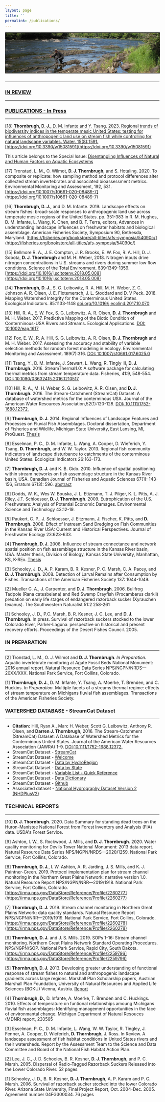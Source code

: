 ```yaml
---
layout: page
title: ''
permalink: /publications/
---
```

<a href="http://dthor.github.io/" title="Darren Thornbrugh, Ph.D."><img class="pure-img" src="/images/upN_MI_1335x350.jpg" width="" height="" style="margin-bottom:10px; border:1px solid #000000;" alt="Darren Thornbrugh, Ph.D.">

***

### IN REVIEW
***


### PUBLICATIONS - In Press
***
[18] **Thornbrugh, D. J.**, D. M. Infante and Y. Tsang. 2023. Regional trends of biodiversity indices in the temperate mesic United States: testing for influences of anthropogenic land use on stream fish while controlling for natural landscape variables. Water. 15(8):1591. [https://doi.org/10.3390/w15081591](https://doi.org/10.3390/w15081591) 

This article belongs to the Special Issue: [Disentangling Influences of Natural and Human Factors on Aquatic Ecosystems](https://www.mdpi.com/journal/water/special_issues/aquatic_systems)

[17] Tronstad, L. M., O. Wilmot, **D. J. Thornbrugh**, and S. Hotaling. 2020. To composite or replicate: how sampling method and protocol differences alter collected stream invertebrates and associated bioassessment metrics. Environmental Monitoring and Assessment, 192, 531. [https://doi.org/10.1007/s10661-020-08489-7](https://doi.org/10.1007/s10661-020-08489-7)

[16] **Thornbrugh, D. J.**, and D. M. Infante. 2019. Landscape effects on stream fishes: broad-scale responses to anthropogenic land use across temperate mesic regions of the United States. pp. 351-383 in R. M. Hughes, D. M. Infante, L. Wang, K. Chen, and B. F. Terra, editors, Advances in understanding landscape influences on freshwater habitats and biological assemblage. American Fisheries Society, Symposium 90, Bethesda, Maryland. [https://fisheries.org/bookstore/all-titles/afs-symposia/54090c/](https://fisheries.org/bookstore/all-titles/afs-symposia/54090c/)

[15] Bellmore R. A., J. E. Compton, J. R. Brooks, E. W. Fox, R. A. Hill, D. J. Sobota, **D. J. Thornbrugh** and M. H. Weber, 2018. Nitrogen inputs drive nitrogen concentrations in U.S. streams and rivers during summer low flow conditions. Science of the Total Environment. 639:1349-1359. [https://doi.org/10.1016/j.scitotenv.2018.05.008](https://doi.org/10.1016/j.scitotenv.2018.05.008)

[14] **Thornbrugh, D. J.**, S. G. Leibowitz, R. A. Hill, M. H. Weber, Z. C. Johnson A. R. Olsen, J. E. Flotemersch, J. L. Stoddard and D. V Peck. 2018. Mapping Watershed Integrity for the Conterminous United States. Ecological Indicators. 85:1133-1148 [doi.org/10.1016/j.ecolind.2017.10.070](https://doi.org/10.1016/j.ecolind.2017.10.070)

[13] Hill, R. A., E. W. Fox, S. G. Leibowitz, A. R. Olsen, **D. J. Thornbrugh** and M. H. Weber. 2017. Predictive Mapping of the Biotic Condition of Conterminous-USA Rivers and Streams. Ecological Applications. [DOI: 10.1002/eap.1617](http://onlinelibrary.wiley.com/doi/10.1002/eap.1617/abstract)

[12] Fox, E. W., R. A. Hill, S. G. Leibowitz, A. R. Olsen, **D. J. Thornbrugh** and M. H. Weber. 2017. Assessing the accuracy and stability of variable selection methods for random forest modeling in ecology. Environmental Monitoring and Assessment. 189(7):316. [DOI: 10.1007/s10661.017.6025.0](https://doi.org/10.1007/s10661-017-6025-0)

[11] Tsang, Y., D. M. Infante, J. Stewart, L. Wang, R. Tingly III, **D. J. Thornbrugh**. 2016. StreamThermal1.0: A software package for calculating thermal metrics from stream temperature data. Fisheries, 41:9, 548-554. [DOI: 10.1080/03632415.2016.1210517](http://afs.tandfonline.com/doi/abs/10.1080/03632415.2016.1210517)

[10] Hill, R. A., M. H. Weber, S. G. Leibowitz, A. R. Olsen, and **D. J. Thornbrugh**. 2016. The Stream-Catchment (StreamCat) Dataset: A database of watershed metrics for the conterminous USA. Journal of the American Water Resources Association,52(1):120-128. [DOI: 10.1111/1752-1688.12372.](http://onlinelibrary.wiley.com/doi/10.1111/1752-1688.12372/abstract)

[9] **Thornbrugh, D. J.** 2014. Regional Influences of Landscape Features and Processes on Fluvial Fish Assemblages. Doctoral dissertation, Department of Fisheries and Wildlife, Michigan State University, East Lansing, MI, ProQuest. [Thesis](http://etd.lib.msu.edu/islandora/object/etd%3A2967)

[8] Esselman, P. C., D. M. Infante, L. Wang, A. Cooper, D. Wieferich, Y. Tsang, **D. Thornbrugh**, and W. W. Taylor. 2013. Regional fish community indicators of landscape disturbance to catchments of the conterminous United States. Ecological Indicators 26:163-173.

[7] **Thornbrugh, D. J.** and K. B. Gido. 2010. Influence of spatial positioning within stream networks on fish assemblage structure in the Kansas River basin, USA. Canadian Journal of Fisheries and Aquatic Sciences 67(1): 143-156, Erratum 67(3): 596. [abstract](http://www.nrcresearchpress.com/doi/abs/10.1139/F09-169#.V7IzCfkrJhE)

[6] Dodds, W. K., Wes W. Bouska, J. L. Etizmann, T. J. Pilger, K. L. Pitts, A. J. Riley, J.T. Schloesser, **D. J. Thornbrugh**. 2009. Eutrophication of the U.S. Freshwaters: Analysis of Potential Economic Damages. Environmental Science and Technology 43:12-19.

[5] Paukert, C. P., J. Schloesser, J. Eitzmann, J. Fischer, K. Pitts, and **D. Thornbrugh**. 2008.  Effect of Instream Sand Dredging on Fish Communities in the Kansas River USA: Current and Historical Perspectives. Journal of Freshwater Ecology 23:623-633.

[4] **Thornbrugh, D. J.** 2008. Influence of stream connectance and network spatial position on fish assemblage structure in the Kansas River basin, USA. Master thesis, Division of Biology, Kansas State University, Manhattan, KS, K-REx. [Thesis](http://krex.k-state.edu/dspace/handle/2097/535)

[3] Schooley, J. D., A. P. Karam, B. R. Kesner, P. C. Marsh, C. A. Pacey, and **D. J. Thornbrugh**. 2008. Detection of Larval Remains after Consumption by Fishes. Transactions of the American Fisheries Society 137: 1044-1049.

[2] Mueller G. A., J. Carpenter, and **D. J. Thornbrugh**. 2006. Bullfrog Tadpole (Rana catesbeiana) and Red Swamp Crayfish (Procambarus clarkii) predation on early life stages of endangered razorback sucker (Xyrauchen texanus). The Southwestern Naturalist 51:2 258-261

[1] Schooley, J. D., P.C. Marsh, B. R. Kesner, J. C. Lee, and **D. J. Thornbrugh**. In press. Survival of razorback suckers stocked to the lower Colorado River, Parker-Laguna: perspective on historical and present recovery efforts.  Proceedings of the Desert Fishes Council.  2005.


### IN PREPARATION 
***

[2] Tronstad, L. M., O. J. Wilmot and **D. J. Thornbrugh**. _In Preparation_. Aquatic invertebrate monitoring at Agate Fossil Beds National Monument: 2016 annual report. Natural Resource Data Series NPS/NGPN/NRDS—20XX/XXX. National Park Service, Fort Collins, Colorado.

[1] **Thornbrugh, D. J.**, D. M. Infante, Y. Tsang, A. Moerke, T. Brenden, and C. Huckins. _In Preparation_. Multiple facets of a streams thermal regime: effects of stream temperature on Michigans fluvial fish assemblages. Transactions of the American Fisheries Society.

### WATERSHED DATABASE - StreamCat Dataset
***
-	**Citation:** Hill, Ryan A., Marc H. Weber, Scott G. Leibowitz, Anthony R. Olsen, and **Darren J. Thornbrugh**, 2016. The Stream-Catchment (StreamCat) Dataset: A Database of Watershed Metrics for the Conterminous United States. Journal of the American Water Resources Association (JAWRA) 1-9. [DOI:10.1111/1752-1688.12372.](http://onlinelibrary.wiley.com/doi/10.1111/1752-1688.12372/abstract)
-   StreamCat Dataset - [StreamCat](https://www.epa.gov/national-aquatic-resource-surveys/streamcat)
-   StreamCat Dataset - [Welcome](ftp://newftp.epa.gov/EPADataCommons/ORD/NHDPlusLandscapeAttributes/StreamCat/WelcomePage.html)
-	StreamCat Dataset - [Data by HydroRegion](ftp://newftp.epa.gov/EPADataCommons/ORD/NHDPlusLandscapeAttributes/StreamCat/HydroRegions/)
-	StreamCat Dataset - [Data by State](ftp://newftp.epa.gov/EPADataCommons/ORD/NHDPlusLandscapeAttributes/StreamCat/States/)
-	StreamCat Dataset - [Variable List - Quick Reference](ftp://newftp.epa.gov/EPADataCommons/ORD/NHDPlusLandscapeAttributes/StreamCat/Documentation/VariableList-QuickReference.html)
-	StreamCat Dataset - [Data Dictionary](ftp://newftp.epa.gov/EPADataCommons/ORD/NHDPlusLandscapeAttributes/StreamCat/Documentation/DataDictionary.html)
-	StreamCat Dataset - [Github](https://github.com/USEPA/StreamCat)
-	Associated dataset - [National Hydrography Dataset Version 2 (NHDPlusV2)](http://www.horizon-systems.com/nhdplus/NHDplusV2_home.php)

### TECHNICAL REPORTS 
*** 
[10] **D. J. Thornbrugh**. 2020. Data Summary for standing dead trees on the Huron-Manistee National Forest from Forest Inventory and Analysis (FIA) data. USDA's Forest Service.

[9] Ashton, I. W., S. Rockwood, J. Mills, and **D. J. Thornbrugh**. 2020. Water quality monitoring for Devils Tower National Monument: 2013 data report. Natural Resource Data Series NPS/NGPN/NRDS—2020/1259. National Park Service, Fort Collins, Colorado.

[8] **Thornbrugh, D. J.**, I. W. Ashton, A. R. Jarding, J. S. Mills, and K. J. Paintner-Green. 2019. Protocol implementation plan for stream channel monitoring in the Northern Great Plains Network: narrative version 1.0. Natural Resource Report NPS/NGPN/NRR—2019/1918. National Park Service, Fort Collins, Colorado. [https://irma.nps.gov/DataStore/Reference/Profile/2260277](https://irma.nps.gov/DataStore/Reference/Profile/2260277)

[7] **Thornbrugh, D. J.** 2019. Stream channel monitoring in Northern Great Plains Network: data quality standards. Natural Resource Report NPS/NGPN/NRR—2019/1919. National Park Service, Fort Collins, Colorado. [https://irma.nps.gov/DataStore/Reference/Profile/2260278](https://irma.nps.gov/DataStore/Reference/Profile/2260278)

[6] **Thornbrugh, D. J.** and J. S. Mills. 2019. SOPs 1-16: Stream channel monitoring. Northern Great Plains Network Standard Operating Procedures. NPS/NGPN/SOP. National Park Service, Rapid City, South Dakota. [https://irma.nps.gov/DataStore/Reference/Profile/2259796](https://irma.nps.gov/DataStore/Reference/Profile/2259796)

[5] **Thornbrugh, D. J.** 2013. Developing greater understanding of functional response of stream fishes to natural and anthropogenic landscape gradients across large regions. Marshall Plan Scholarship papers, Austrian Marshall Plan Foundation, University of Natural Resources and Applied Life Sciences (BOKU) Vienna, Austria. [Report](https://www.marshallplan.at/images/All-Papers/MP-2013/Thornbrugh.pdf)

[4] **Thornbrugh, D.**, D. Infante, A. Moerke, T. Brenden and C. Huckings. 2010. Effects of temperature on funtional relationships amoung Michigans fluvial fish assemblages: Identifying management opportunities in the face of environmantal change.  Michigan Department of Natural Resouces (MDNR) report, 230565

[3] Esselman, P. C., D. M. Infante, L. Wang, W. W. Taylor, R. Tingley, J. Fenner, A. Cooper, D. Wieferich, **D. Thornbrugh**, J. Ross. In Review. A landscape assessment of fish habitat conditions in United States rivers and their watersheds. Report by the Assessment Team to the Science and Data Committee and Board of the National Fish Habitat Action Plan.

[2]	Lee, J. C., J. D. Schooley, B. R. Kesner, **D. J. Thornbrugh**, and P. C. Marsh. 2005. Dispersal of Radio-Tagged Razorback Suckers Released into the Lower Colorado River. 52 pages

[1]	Schooley, J. D., B. R. Kesner, **D. J. Thornbrugh**, A. P. Karam and P. C. Marsh. 2006. Survival of razorback sucker stocked into the lower Colorado River. Arizona State University, Final Project Report, Oct. 2004-Dec. 2005. Agreement number 04FG300034. 76 pages
